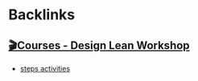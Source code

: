 
# Backlinks
## [🎬Courses - Design Lean Workshop](<🎬Courses - Design Lean Workshop.md>)
- [steps activities](<steps activities.md>)

